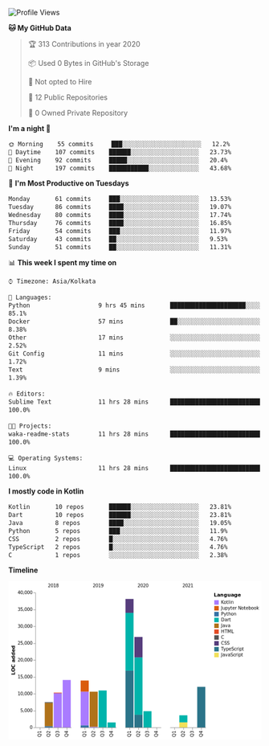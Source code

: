 <!--START_SECTION:waka-->
![Profile Views](http://img.shields.io/badge/Profile%20Views-383-blue)

**🐱 My GitHub Data** 

> 🏆 313 Contributions in year 2020
 > 
> 📦 Used 0 Bytes in GitHub's Storage 
 > 
> 🚫 Not opted to Hire
 > 
> 📜 12 Public Repositories 
 > 
> 🔑 0 Owned Private Repository 
 > 
**I'm a night 🦉** 

```text
🌞 Morning    55 commits     ███░░░░░░░░░░░░░░░░░░░░░░   12.2% 
🌆 Daytime    107 commits    ██████░░░░░░░░░░░░░░░░░░░   23.73% 
🌃 Evening    92 commits     █████░░░░░░░░░░░░░░░░░░░░   20.4% 
🌙 Night      197 commits    ███████████░░░░░░░░░░░░░░   43.68%

```
📅 **I'm Most Productive on Tuesdays** 

```text
Monday       61 commits     ███░░░░░░░░░░░░░░░░░░░░░░   13.53% 
Tuesday      86 commits     ████░░░░░░░░░░░░░░░░░░░░░   19.07% 
Wednesday    80 commits     ████░░░░░░░░░░░░░░░░░░░░░   17.74% 
Thursday     76 commits     ████░░░░░░░░░░░░░░░░░░░░░   16.85% 
Friday       54 commits     ███░░░░░░░░░░░░░░░░░░░░░░   11.97% 
Saturday     43 commits     ██░░░░░░░░░░░░░░░░░░░░░░░   9.53% 
Sunday       51 commits     ██░░░░░░░░░░░░░░░░░░░░░░░   11.31%

```


📊 **This week I spent my time on** 

```text
⌚︎ Timezone: Asia/Kolkata

💬 Languages: 
Python                   9 hrs 45 mins       █████████████████████░░░░   85.1% 
Docker                   57 mins             ██░░░░░░░░░░░░░░░░░░░░░░░   8.38% 
Other                    17 mins             ░░░░░░░░░░░░░░░░░░░░░░░░░   2.52% 
Git Config               11 mins             ░░░░░░░░░░░░░░░░░░░░░░░░░   1.72% 
Text                     9 mins              ░░░░░░░░░░░░░░░░░░░░░░░░░   1.39%

🔥 Editors: 
Sublime Text             11 hrs 28 mins      █████████████████████████   100.0%

🐱‍💻 Projects: 
waka-readme-stats        11 hrs 28 mins      █████████████████████████   100.0%

💻 Operating Systems: 
Linux                    11 hrs 28 mins      █████████████████████████   100.0%

```

**I mostly code in Kotlin** 

```text
Kotlin       10 repos       ██████░░░░░░░░░░░░░░░░░░░   23.81% 
Dart         10 repos       ██████░░░░░░░░░░░░░░░░░░░   23.81% 
Java         8 repos        ████░░░░░░░░░░░░░░░░░░░░░   19.05% 
Python       5 repos        ███░░░░░░░░░░░░░░░░░░░░░░   11.9% 
CSS          2 repos        █░░░░░░░░░░░░░░░░░░░░░░░░   4.76% 
TypeScript   2 repos        █░░░░░░░░░░░░░░░░░░░░░░░░   4.76% 
C            1 repos        ░░░░░░░░░░░░░░░░░░░░░░░░░   2.38%

```


**Timeline**

![Chart not found](https://github.com/prabhatdev/prabhatdev/blob/master/charts/bar_graph.png) 


<!--END_SECTION:waka-->

